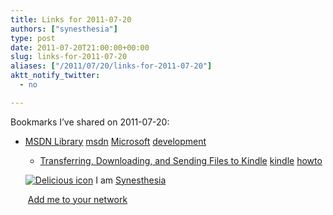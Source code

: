 ```yaml
---
title: Links for 2011-07-20
authors: ["synesthesia"]
type: post
date: 2011-07-20T21:00:00+00:00
slug: links-for-2011-07-20 
aliases: ["/2011/07/20/links-for-2011-07-20"]
aktt_notify_twitter:
  - no

---
```

Bookmarks I&#8217;ve shared on 2011-07-20:

  * [MSDN Library][1] 
    [msdn][2] [Microsoft][3] [development][4] </li> 
    
      * [Transferring, Downloading, and Sending Files to Kindle][5] 
        [kindle][6] [howto][7] </li> </ul> 
        
        <p class="deliciouslink">
          <a href="https://del.icio.us/synesthesia" title="See all my bookmarks on del.icio.us"><img src="https://www.synesthesia.co.uk/images/deliciousicon.jpg" alt="Delicious icon" /></a>&nbsp;I am <a href="https://del.icio.us/synesthesia" title="See all my bookmarks on del.icio.us">Synesthesia</a>
        </p>
        
        <p class="deliciouslink">
          <a href="https://del.icio.us/network?add=synesthesia" title="Add me to your del.icio.us network"><img src="https://www.synesthesia.co.uk/images/add.gif" alt="" /></a>&nbsp;<a href="https://del.icio.us/network?add=synesthesia" title="Add me to your del.icio.us network">Add me to your network</a>
        </p>

 [1]: https://msdn.microsoft.com/en-us/library
 [2]: https://www.delicious.com/synesthesia/msdn
 [3]: https://www.delicious.com/synesthesia/Microsoft
 [4]: https://www.delicious.com/synesthesia/development
 [5]: https://www.amazon.co.uk/gp/help/customer/display.html/ref=hp_200493090_ksupphm_tranpdoc?nodeId=200493090
 [6]: https://www.delicious.com/synesthesia/kindle
 [7]: https://www.delicious.com/synesthesia/howto